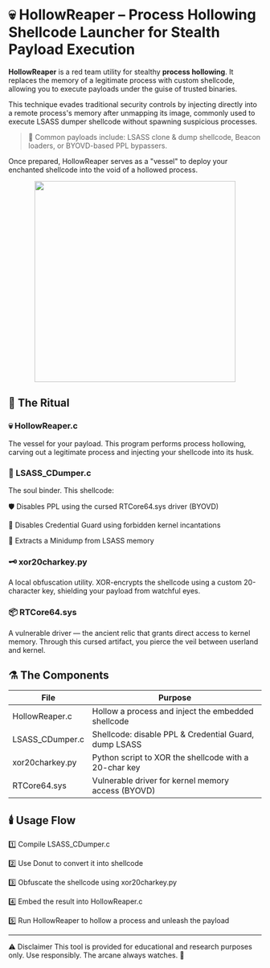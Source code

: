 # 💀 HollowReaper – Process Hollowing Shellcode Launcher for Stealth Payload Execution

**HollowReaper** is a red team utility for stealthy **process hollowing**. It replaces the memory of a legitimate process with custom shellcode, allowing you to execute payloads under the guise of trusted binaries.

This technique evades traditional security controls by injecting directly into a remote process's memory after unmapping its image, commonly used to execute LSASS dumper shellcode without spawning suspicious processes.

> 🧠 Common payloads include: LSASS clone & dump shellcode, Beacon loaders, or BYOVD-based PPL bypassers.

Once prepared, HollowReaper serves as a "vessel" to deploy your enchanted shellcode into the void of a hollowed process.

<p align="center">
  <img src="https://github.com/user-attachments/assets/fdfa66ff-97b2-4860-a4c3-c022cde5095a" width="400"/>
</p>



## 📜 The Ritual
### 💀 HollowReaper.c
The vessel for your payload. This program performs process hollowing, carving out a legitimate process and injecting your shellcode into its husk.

### 🧬 LSASS_CDumper.c
The soul binder. This shellcode:

🛡️ Disables PPL using the cursed RTCore64.sys driver (BYOVD)

🚫 Disables Credential Guard using forbidden kernel incantations

💾 Extracts a Minidump from LSASS memory

### 🗝️ xor20charkey.py
A local obfuscation utility. XOR-encrypts the shellcode using a custom 20-character key, shielding your payload from watchful eyes.

### 📦 RTCore64.sys
A vulnerable driver — the ancient relic that grants direct access to kernel memory. Through this cursed artifact, you pierce the veil between userland and kernel.

## ⚗️ The Components
| File	| Purpose |
|-------|---------|
|HollowReaper.c	| Hollow a process and inject the embedded shellcode |
|LSASS_CDumper.c | Shellcode: disable PPL & Credential Guard, dump LSASS |
|xor20charkey.py | Python script to XOR the shellcode with a 20-char key |
|RTCore64.sys | Vulnerable driver for kernel memory access (BYOVD) |

## 🕯️ Usage Flow
1️⃣ Compile LSASS_CDumper.c

2️⃣ Use Donut to convert it into shellcode

3️⃣ Obfuscate the shellcode using xor20charkey.py

4️⃣ Embed the result into HollowReaper.c

5️⃣ Run HollowReaper to hollow a process and unleash the payload

--------------------------------------------------------------------------

⚠️ Disclaimer
This tool is provided for educational and research purposes only. Use responsibly.
The arcane always watches. 🧿

